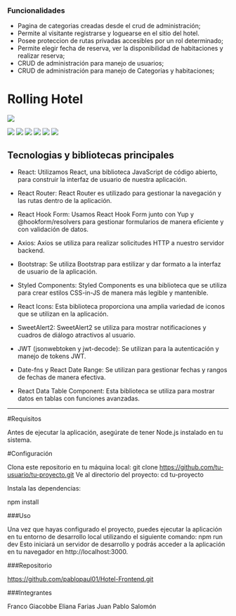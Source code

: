 ### Funcionalidades

- Pagina de categorias creadas desde el crud de administración;
- Permite al visitante registrarse y loguearse en el sitio del hotel.
- Posee proteccion de rutas privadas accesibles por un rol determinado;
- Permite elegir fecha de reserva, ver la disponibilidad de habitaciones y realizar reserva;
- CRUD de administración para manejo de usuarios;
- CRUD de administración para manejo de Categorias y habitaciones;


# Rolling Hotel

![](https://res.cloudinary.com/dcv6aut2v/image/upload/v1697100789/logo-navbar_oay6an.png)

![](https://img.shields.io/github/stars/pandao/editor.md.svg) ![](https://img.shields.io/github/forks/pandao/editor.md.svg) ![](https://img.shields.io/github/tag/pandao/editor.md.svg) ![](https://img.shields.io/github/release/pandao/editor.md.svg) ![](https://img.shields.io/github/issues/pandao/editor.md.svg) ![](https://img.shields.io/bower/v/editor.md.svg)

Tecnologias y bibliotecas principales
-------------


- React: Utilizamos React, una biblioteca JavaScript de código abierto, para construir la interfaz de usuario de nuestra aplicación.

- React Router: React Router es utilizado para gestionar la navegación y las rutas dentro de la aplicación.

- React Hook Form: Usamos React Hook Form junto con Yup y @hookform/resolvers para gestionar formularios de manera eficiente y con validación de datos.

- Axios: Axios se utiliza para realizar solicitudes HTTP a nuestro servidor backend.

- Bootstrap: Se utiliza Bootstrap para estilizar y dar formato a la interfaz de usuario de la aplicación.

- Styled Components: Styled Components es una biblioteca que se utiliza para crear estilos CSS-in-JS de manera más legible y mantenible.

- React Icons: Esta biblioteca proporciona una amplia variedad de iconos que se utilizan en la aplicación.

- SweetAlert2: SweetAlert2 se utiliza para mostrar notificaciones y cuadros de diálogo atractivos al usuario.

- JWT (jsonwebtoken y jwt-decode): Se utilizan para la autenticación y manejo de tokens JWT.

- Date-fns y React Date Range: Se utilizan para gestionar fechas y rangos de fechas de manera efectiva.

- React Data Table Component: Esta biblioteca se utiliza para mostrar datos en tablas con funciones avanzadas.

-------------

#Requisitos

Antes de ejecutar la aplicación, asegúrate de tener Node.js instalado en tu sistema.

#Configuración

Clona este repositorio en tu máquina local:
git clone https://github.com/tu-usuario/tu-proyecto.git
Ve al directorio del proyecto:
cd tu-proyecto

Instala las dependencias:

npm install

###Uso

Una vez que hayas configurado el proyecto, puedes ejecutar la aplicación en tu entorno de desarrollo local utilizando el siguiente comando:
npm run dev
Esto iniciará un servidor de desarrollo y podrás acceder a la aplicación en tu navegador en http://localhost:3000.

###Repositorio

https://github.com/pablopaul01/Hotel-Frontend.git

###Integrantes

Franco Giacobbe
Eliana Farias
Juan Pablo Salomón
